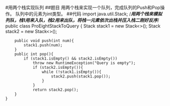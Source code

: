 #用两个栈实现队列
##题目
用两个栈来实现一个队列，完成队列的Push和Pop操作。 队列中的元素为int类型。
##代码
    import java.util.Stack;
    /***用两个栈来模拟列队，栈1用来入队，栈2用来出队，将栈一元素依次出栈并压入栈二刚好反序***/
    public class ProEightStackToQuery {
        Stack<Integer> stack1 = new Stack<>();
        Stack<Integer> stack2 = new Stack<>();
    
        public void push(int num){
            stack1.push(num);
        }
        public int pop(){
            if (stack1.isEmpty() && stack2.isEmpty())
                throw new RuntimeException("Query is empty");
                if (stack2.isEmpty()){
                    while (!stack1.isEmpty()){
                        stack2.push(stack1.pop());
                    }
                }
                return stack2.pop();
        }
    }